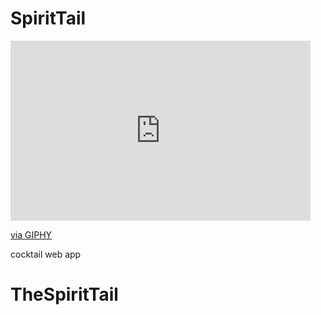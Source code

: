 # SpiritTail

<iframe src="https://giphy.com/embed/DahK8I5UbqwOTE9mVw" width="480" height="288" frameBorder="0" class="giphy-embed" allowFullScreen></iframe><p><a href="https://giphy.com/gifs/DahK8I5UbqwOTE9mVw">via GIPHY</a></p>

cocktail web app
# TheSpiritTail
